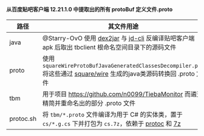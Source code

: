 #### 从百度贴吧客户端 12.21.1.0 中提取出的所有 protoBuf 定义文件.proto

|路径|其文件用途|
|---|---|
|java|@Starry-OvO 使用 [dex2jar](https://github.com/pxb1988/dex2jar) 与 [jd-cli](https://github.com/intoolswetrust/jd-cli) 反编译贴吧客户端 apk 后取出 tbclient 根命名空间目录下的源码文件|
|proto|使用`squareWireProtoBufJavaGeneratedClassesDecompiler.php`将这些通过 [square/wire](https://github.com/square/wire) 生成的java类源码转换回 .proto 文件|
|tbm|用于项目 https://github.com/n0099/TiebaMonitor 而遴选精简并重命名出的部分 .proto 文件|
|protoc.sh|将 `tbm/*.proto` 文件编译为用于 C# 的实体类，置于 `cs/*.g.cs` 下并打包为 `cs.7z`，依赖于 [protoc](https://github.com/protocolbuffers/protobuf/releases) 和 [7z](https://7-zip.org/download.html) |
